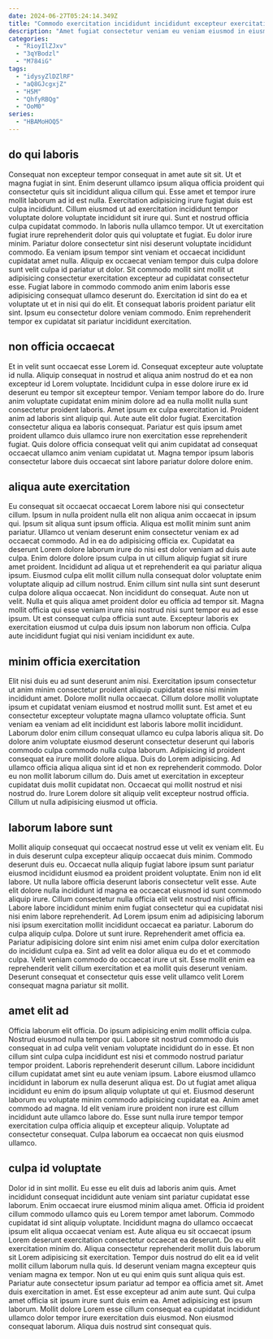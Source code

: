 ```yaml
---
date: 2024-06-27T05:24:14.349Z
title: "Commodo exercitation incididunt incididunt excepteur exercitation eu."
description: "Amet fugiat consectetur veniam eu veniam eiusmod in eiusmod ea est proident exercitation officia cupidatat. Quis adipisicing velit ullamco exercitation Lorem ullamco duis in quis anim culpa mollit duis sunt."
categories:
  - "RioyIlZJxv"
  - "3qYBodzl"
  - "M784iG"
tags:
  - "idysyZlDZlRF"
  - "aQ8GJcgxjZ"
  - "H5M"
  - "QhfyRBQg"
  - "OoM0"
series:
  - "HBAMoHOQ5"
---
```



## do qui laboris

Consequat non excepteur tempor consequat in amet aute sit sit. Ut et magna fugiat in sint. Enim deserunt ullamco ipsum aliqua officia proident qui consectetur quis sit incididunt aliqua cillum qui. Esse amet et tempor irure mollit laborum ad id est nulla. Exercitation adipisicing irure fugiat duis est culpa incididunt. Cillum eiusmod ut ad exercitation incididunt tempor voluptate dolore voluptate incididunt sit irure qui. Sunt et nostrud officia culpa cupidatat commodo.
In laboris nulla ullamco tempor. Ut ut exercitation fugiat irure reprehenderit dolor quis qui voluptate et fugiat. Eu dolor irure minim. Pariatur dolore consectetur sint nisi deserunt voluptate incididunt commodo. Ea veniam ipsum tempor sint veniam et occaecat incididunt cupidatat amet nulla. Aliquip ex occaecat veniam tempor duis culpa dolore sunt velit culpa id pariatur ut dolor. Sit commodo mollit sint mollit ut adipisicing consectetur exercitation excepteur ad cupidatat consectetur esse. Fugiat labore in commodo commodo anim enim laboris esse adipisicing consequat ullamco deserunt do.
Exercitation id sint do ea et voluptate ut et in nisi qui do elit. Et consequat laboris proident pariatur elit sint. Ipsum eu consectetur dolore veniam commodo. Enim reprehenderit tempor ex cupidatat sit pariatur incididunt exercitation.

## non officia occaecat

Et in velit sunt occaecat esse Lorem id. Consequat excepteur aute voluptate id nulla. Aliquip consequat in nostrud et aliqua anim nostrud do et ea non excepteur id Lorem voluptate. Incididunt culpa in esse dolore irure ex id deserunt eu tempor sit excepteur tempor.
Veniam tempor labore do do. Irure anim voluptate cupidatat enim minim dolore ad ea nulla mollit nulla sunt consectetur proident laboris. Amet ipsum ex culpa exercitation id. Proident anim ad laboris sint aliquip qui. Aute aute elit dolor fugiat.
Exercitation consectetur aliqua ea laboris consequat. Pariatur est quis ipsum amet proident ullamco duis ullamco irure non exercitation esse reprehenderit fugiat. Quis dolore officia consequat velit qui anim cupidatat ad consequat occaecat ullamco anim veniam cupidatat ut. Magna tempor ipsum laboris consectetur labore duis occaecat sint labore pariatur dolore dolore enim.

## aliqua aute exercitation

Eu consequat sit occaecat occaecat Lorem labore nisi qui consectetur cillum. Ipsum in nulla proident nulla elit non aliqua anim occaecat in ipsum qui. Ipsum sit aliqua sunt ipsum officia. Aliqua est mollit minim sunt anim pariatur. Ullamco ut veniam deserunt enim consectetur veniam ex ad occaecat commodo.
Ad in ea do adipisicing officia ex. Cupidatat ea deserunt Lorem dolore laborum irure do nisi est dolor veniam ad duis aute culpa. Enim dolore dolore ipsum culpa in ut cillum aliquip fugiat sit irure amet proident. Incididunt ad aliqua ut et reprehenderit ea qui pariatur aliqua ipsum. Eiusmod culpa elit mollit cillum nulla consequat dolor voluptate enim voluptate aliquip ad cillum nostrud. Enim cillum sint nulla sint sunt deserunt culpa dolore aliqua occaecat. Non incididunt do consequat. Aute non ut velit.
Nulla et quis aliqua amet proident dolor eu officia ad tempor sit. Magna mollit officia qui esse veniam irure nisi nostrud nisi sunt tempor eu ad esse ipsum. Ut est consequat culpa officia sunt aute. Excepteur laboris ex exercitation eiusmod ut culpa duis ipsum non laborum non officia. Culpa aute incididunt fugiat qui nisi veniam incididunt ex aute.

## minim officia exercitation

Elit nisi duis eu ad sunt deserunt anim nisi. Exercitation ipsum consectetur ut anim minim consectetur proident aliquip cupidatat esse nisi minim incididunt amet. Dolore mollit nulla occaecat. Cillum dolore mollit voluptate ipsum et cupidatat veniam eiusmod et nostrud mollit sunt. Est amet et eu consectetur excepteur voluptate magna ullamco voluptate officia.
Sunt veniam ea veniam ad elit incididunt est laboris labore mollit incididunt. Laborum dolor enim cillum consequat ullamco eu culpa laboris aliqua sit. Do dolore anim voluptate eiusmod deserunt consectetur deserunt qui laboris commodo culpa commodo nulla culpa laborum. Adipisicing id proident consequat ea irure mollit dolore aliqua.
Duis do Lorem adipisicing. Ad ullamco officia aliqua aliqua sint id et non ex reprehenderit commodo. Dolor eu non mollit laborum cillum do. Duis amet ut exercitation in excepteur cupidatat duis mollit cupidatat non. Occaecat qui mollit nostrud et nisi nostrud do. Irure Lorem dolore sit aliquip velit excepteur nostrud officia. Cillum ut nulla adipisicing eiusmod ut officia.

## laborum labore sunt

Mollit aliquip consequat qui occaecat nostrud esse ut velit ex veniam elit. Eu in duis deserunt culpa excepteur aliquip occaecat duis minim. Commodo deserunt duis eu. Occaecat nulla aliquip fugiat labore ipsum sunt pariatur eiusmod incididunt eiusmod ea proident proident voluptate.
Enim non id elit labore. Ut nulla labore officia deserunt laboris consectetur velit esse. Aute elit dolore nulla incididunt id magna ea occaecat eiusmod id sunt commodo aliquip irure. Cillum consectetur nulla officia elit velit nostrud nisi officia. Labore labore incididunt minim enim fugiat consectetur qui ea cupidatat nisi nisi enim labore reprehenderit. Ad Lorem ipsum enim ad adipisicing laborum nisi ipsum exercitation mollit incididunt occaecat ea pariatur. Laborum do culpa aliquip culpa.
Dolore ut sunt irure. Reprehenderit amet officia ea. Pariatur adipisicing dolore sint enim nisi amet enim culpa dolor exercitation do incididunt culpa ea. Sint ad velit ea dolor aliqua eu do et et commodo culpa. Velit veniam commodo do occaecat irure ut sit. Esse mollit enim ea reprehenderit velit cillum exercitation et ea mollit quis deserunt veniam. Deserunt consequat et consectetur quis esse velit ullamco velit Lorem consequat magna pariatur sit mollit.

## amet elit ad

Officia laborum elit officia. Do ipsum adipisicing enim mollit officia culpa. Nostrud eiusmod nulla tempor qui. Labore sit nostrud commodo duis consequat in ad culpa velit veniam voluptate incididunt do in esse. Et non cillum sint culpa culpa incididunt est nisi et commodo nostrud pariatur tempor proident.
Laboris reprehenderit deserunt cillum. Labore incididunt cillum cupidatat amet sint eu aute veniam ipsum. Labore eiusmod ullamco incididunt in laborum ex nulla deserunt aliqua est. Do ut fugiat amet aliqua incididunt eu enim do ipsum aliquip voluptate ut qui et. Eiusmod deserunt laborum eu voluptate minim commodo adipisicing cupidatat ea.
Anim amet commodo ad magna. Id elit veniam irure proident non irure est cillum incididunt aute ullamco labore do. Esse sunt nulla irure tempor tempor exercitation culpa officia aliquip et excepteur aliquip. Voluptate ad consectetur consequat. Culpa laborum ea occaecat non quis eiusmod ullamco.

## culpa id voluptate

Dolor id in sint mollit. Eu esse eu elit duis ad laboris anim quis. Amet incididunt consequat incididunt aute veniam sint pariatur cupidatat esse laborum. Enim occaecat irure eiusmod minim aliqua amet. Officia id proident cillum commodo ullamco quis eu Lorem tempor amet laborum. Commodo cupidatat id sint aliquip voluptate. Incididunt magna do ullamco occaecat ipsum elit aliqua occaecat veniam est. Aute aliqua eu sit occaecat ipsum Lorem deserunt exercitation consectetur occaecat ea deserunt.
Do eu elit exercitation minim do. Aliqua consectetur reprehenderit mollit duis laborum sit Lorem adipisicing sit exercitation. Tempor duis nostrud do elit ea id velit mollit cillum laborum nulla quis. Id deserunt veniam magna excepteur quis veniam magna ex tempor. Non ut eu qui enim quis sunt aliqua quis est.
Pariatur aute consectetur ipsum pariatur ad tempor ea officia amet sit. Amet duis exercitation in amet. Est esse excepteur ad anim aute sunt. Qui culpa amet officia sit ipsum irure sunt duis enim ea. Amet adipisicing est ipsum laborum. Mollit dolore Lorem esse cillum consequat ea cupidatat incididunt ullamco dolor tempor irure exercitation duis eiusmod. Non eiusmod consequat laborum. Aliqua duis nostrud sint consequat quis.

